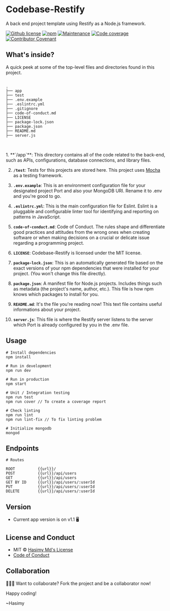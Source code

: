 # Codebase-Restify
A back end project template using Restify as a Node.js framework.

[![Github license](https://img.shields.io/badge/License-MIT-yellow.svg)](https://raw.githubusercontent.com/hasimy-as/Codebase-Restify/master/LICENSE)
[![npm](https://img.shields.io/npm/v/npm.svg)](https://www.npmjs.com/)
[![Maintenance](https://img.shields.io/badge/Maintained%3F-yes-green.svg)](https://gitHub.com/hasimy-as/Codebase-Restify)
[![Code coverage](https://img.shields.io/badge/coverage-97%25-green)](https://gitHub.com/hasimy-as/Codebase-Restify)
[![Contributor Covenant](https://img.shields.io/badge/Contributor%20Covenant-v2.0%20adopted-ff69b4.svg)](code-of-conduct.md)
<br />

## What's inside?

A quick peek at some of the top-level files and directories found in this project.

```console

.
├── app
├── test
├── .env.example
├── .eslintrc.yml
├── .gitignore
├── code-of-conduct.md
├── LICENSE
├── package-lock.json
├── package.json
├── README.md
├── server.js


```
<br />
1. **`/app`**: This directory contains all of the code related to the back-end, such as APIs, configurations, database connections, and library files.

2. **`/test`**: Tests for this projects are stored here. This project uses [Mocha](https://mochajs.org) as a testing framework.

3. **`.env.example`**: This is an environment configuration file for your designated project Port and also your MongoDB URI. Rename it to .env and you're good to go.

4. **`.eslintrc.yml`**: This is the main configuration file for Eslint. Eslint is a pluggable and configurable linter tool for identifying and reporting on patterns in JavaScript.

5. **`code-of-conduct.md`**: Code of Conduct. The rules shape and differentiate good practices and attitudes from the wrong ones when creating software or when making decisions on a crucial or delicate issue regarding a programming project.

6. **`LICENSE`**: Codebase-Restify is licensed under the MIT license.

7. **`package-lock.json`**: This is an automatically generated file based on the exact versions of your npm dependencies that were installed for your project. (You won't change this file directly).

8. **`package.json`**: A manifest file for Node.js projects. Includes things such as metadata (the project's name, author, etc.). This file is how npm knows which packages to install for you.

9. **`README.md`**: It's the file you're reading now! This text file contains useful informations about your project.

10. **`server.js`**: This file is where the Restify server listens to the server which Port is already configured by you in the .env file.

## Usage

```
# Install dependencies
npm install

# Run in development
npm run dev

# Run in production
npm start

# Unit / Integration testing
npm run test
npm run cover // To create a coverage report

# Check linting
npm run lint
npm run lint-fix // To fix linting problem

# Initialize mongodb
mongod
```

## Endpoints

```
# Routes

ROOT          {{url}}/
POST          {{url}}/api/users
GET           {{url}}/api/users
GET BY ID     {{url}}/api/users/:userId
PUT           {{url}}/api/users/:userId
DELETE        {{url}}/api/users/:userId

```

## Version

-   Current app version is on v1.1 🖥️

## License and Conduct

-   MIT © [Hasimy Md's License](https://raw.githubusercontent.com/hasimy-as/Codebase-Restify/master/LICENSE)
-   [Code of Conduct](code-of-conduct.md)

## Collaboration

👨🏻‍💻 Want to collaborate? Fork the project and be a collaborator now!

Happy coding!

~Hasimy

